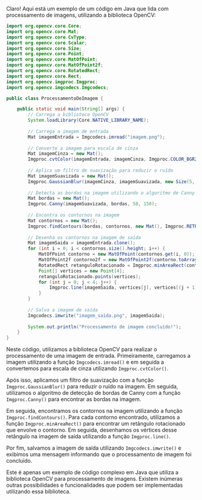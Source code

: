 Claro! Aqui está um exemplo de um código em Java que lida com processamento de imagens, utilizando a biblioteca OpenCV:

```java
import org.opencv.core.Core;
import org.opencv.core.Mat;
import org.opencv.core.CvType;
import org.opencv.core.Scalar;
import org.opencv.core.Size;
import org.opencv.core.Point;
import org.opencv.core.MatOfPoint;
import org.opencv.core.MatOfPoint2f;
import org.opencv.core.RotatedRect;
import org.opencv.core.Rect;
import org.opencv.imgproc.Imgproc;
import org.opencv.imgcodecs.Imgcodecs;

public class ProcessamentoDeImagem {

    public static void main(String[] args) {
        // Carrega a biblioteca OpenCV
        System.loadLibrary(Core.NATIVE_LIBRARY_NAME);
        
        // Carrega a imagem de entrada
        Mat imagemEntrada = Imgcodecs.imread("imagem.png");
        
        // Converte a imagem para escala de cinza
        Mat imagemCinza = new Mat();
        Imgproc.cvtColor(imagemEntrada, imagemCinza, Imgproc.COLOR_BGR2GRAY);
        
        // Aplica um filtro de suavização para reduzir o ruído
        Mat imagemSuavizada = new Mat();
        Imgproc.GaussianBlur(imagemCinza, imagemSuavizada, new Size(5, 5), 0);
        
        // Detecta as bordas na imagem utilizando o algoritmo de Canny
        Mat bordas = new Mat();
        Imgproc.Canny(imagemSuavizada, bordas, 50, 150);
        
        // Encontra os contornos na imagem
        Mat contornos = new Mat();
        Imgproc.findContours(bordas, contornos, new Mat(), Imgproc.RETR_EXTERNAL, Imgproc.CHAIN_APPROX_SIMPLE);
        
        // Desenha os contornos na imagem de saída
        Mat imagemSaida = imagemEntrada.clone();
        for (int i = 0; i < contornos.size().height; i++) {
            MatOfPoint contorno = new MatOfPoint(contornos.get(i, 0));
            MatOfPoint2f contorno2f = new MatOfPoint2f(contorno.toArray());
            RotatedRect retanguloRotacionado = Imgproc.minAreaRect(contorno2f);
            Point[] vertices = new Point[4];
            retanguloRotacionado.points(vertices);
            for (int j = 0; j < 4; j++) {
                Imgproc.line(imagemSaida, vertices[j], vertices[(j + 1) % 4], new Scalar(0, 255, 0), 2);
            }
        }
        
        // Salva a imagem de saída
        Imgcodecs.imwrite("imagem_saida.png", imagemSaida);
        
        System.out.println("Processamento de imagem concluído!");
    }
}
```

Neste código, utilizamos a biblioteca OpenCV para realizar o processamento de uma imagem de entrada. Primeiramente, carregamos a imagem utilizando a função `Imgcodecs.imread()` e em seguida a convertemos para escala de cinza utilizando `Imgproc.cvtColor()`. 

Após isso, aplicamos um filtro de suavização com a função `Imgproc.GaussianBlur()` para reduzir o ruído na imagem. Em seguida, utilizamos o algoritmo de detecção de bordas de Canny com a função `Imgproc.Canny()` para encontrar as bordas na imagem.

Em seguida, encontramos os contornos na imagem utilizando a função `Imgproc.findContours()`. Para cada contorno encontrado, utilizamos a função `Imgproc.minAreaRect()` para encontrar um retângulo rotacionado que envolve o contorno. Em seguida, desenhamos os vértices desse retângulo na imagem de saída utilizando a função `Imgproc.line()`.

Por fim, salvamos a imagem de saída utilizando `Imgcodecs.imwrite()` e exibimos uma mensagem informando que o processamento de imagem foi concluído.

Este é apenas um exemplo de código complexo em Java que utiliza a biblioteca OpenCV para processamento de imagens. Existem inúmeras outras possibilidades e funcionalidades que podem ser implementadas utilizando essa biblioteca.